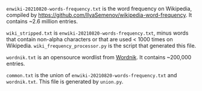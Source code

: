 
`enwiki-20210820-words-frequency.txt` is the word frequency on Wikipedia, compiled by https://github.com/IlyaSemenov/wikipedia-word-frequency. It contains ~2.6 million entries.

`wiki_stripped.txt` is `enwiki-20210820-words-frequency.txt`, minus words that contain non-alpha characters or that are used < 1000 times on Wikipedia. `wiki_frequency_processor.py` is the script that generated this file.

`wordnik.txt` is an opensource wordlist from [Wordnik](https://github.com/wordnik/wordlist). It contains ~200,000 entries.

`common.txt` is the union of `enwiki-20210820-words-frequency.txt` and `wordnik.txt`. This file is generated by `union.py`.
